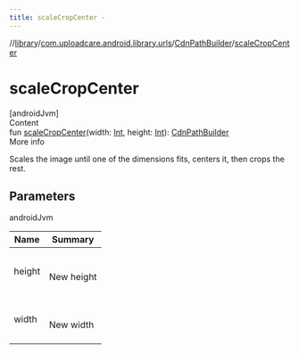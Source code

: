 ```yaml
---
title: scaleCropCenter -
---
```

//[library](../../index.md)/[com.uploadcare.android.library.urls](../index.md)/[CdnPathBuilder](index.md)/[scaleCropCenter](scale-crop-center.md)



# scaleCropCenter  
[androidJvm]  
Content  
fun [scaleCropCenter](scale-crop-center.md)(width: [Int](https://kotlinlang.org/api/latest/jvm/stdlib/kotlin/-int/index.html), height: [Int](https://kotlinlang.org/api/latest/jvm/stdlib/kotlin/-int/index.html)): [CdnPathBuilder](index.md)  
More info  


Scales the image until one of the dimensions fits, centers it, then crops the rest.



## Parameters  
  
androidJvm  
  
|  Name|  Summary| 
|---|---|
| <a name="com.uploadcare.android.library.urls/CdnPathBuilder/scaleCropCenter/#kotlin.Int#kotlin.Int/PointingToDeclaration/"></a>height| <a name="com.uploadcare.android.library.urls/CdnPathBuilder/scaleCropCenter/#kotlin.Int#kotlin.Int/PointingToDeclaration/"></a><br><br>New height<br><br>
| <a name="com.uploadcare.android.library.urls/CdnPathBuilder/scaleCropCenter/#kotlin.Int#kotlin.Int/PointingToDeclaration/"></a>width| <a name="com.uploadcare.android.library.urls/CdnPathBuilder/scaleCropCenter/#kotlin.Int#kotlin.Int/PointingToDeclaration/"></a><br><br>New width<br><br>
  
  



